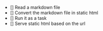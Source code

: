 * [] Read a markdown file
* [] Convert the markdown file in static html
* [] Run it as a task
* [] Serve static html based on the url